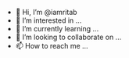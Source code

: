 - 👋 Hi, I’m @iamritab
- 👀 I’m interested in ...
- 🌱 I’m currently learning ...
- 💞️ I’m looking to collaborate on ...
- 📫 How to reach me ...

<!---
iamritab/iamritab is a ✨ special ✨ repository because its `README.md` (this file) appears on your GitHub profile.
You can click the Preview link to take a look at your changes.
--->
